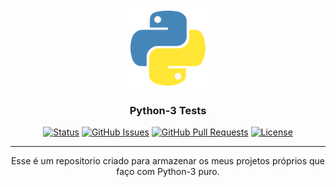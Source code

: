 <p align="center">
  <a href="" rel="noopener">
 <img width=128px height=128px src="Image/python.png" alt="Project logo"></a>
</p>

<h3 align="center">Python-3 Tests</h3>

<div align="center">

[![Status](https://img.shields.io/badge/Status-Active-brightgreen)]()
[![GitHub Issues](https://img.shields.io/badge/Issues-1-blue)](https://github.com/GabrielSombra2234/Meus-Projetos/issues)
[![GitHub Pull Requests](https://img.shields.io/badge/Pull%20requests-0-blue)](https://github.com/GabrielSombra2234/Meus-Projetos/pulls)
[![License](https://img.shields.io/badge/License-MIT-blueviolet)](/LICENSE)

</div>

---

<p align="center"> Esse é um repositorio criado para armazenar os meus projetos próprios que faço com Python-3 puro.
    <br> 
</p>
